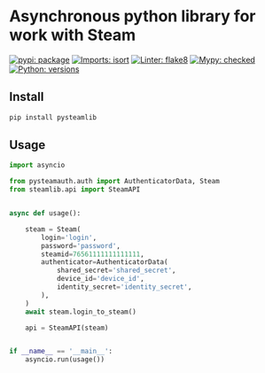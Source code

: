 # Asynchronous python library for work with Steam

[![pypi: package](https://img.shields.io/badge/pypi-0.0.1-blue)](https://pypi.org/project/pysteamlib/)
[![Imports: isort](https://img.shields.io/badge/imports-isort-success)](https://pycqa.github.io/isort/)
[![Linter: flake8](https://img.shields.io/badge/linter-flake8-success)](https://github.com/PyCQA/flake8)
[![Mypy: checked](https://img.shields.io/badge/mypy-checked-success)](https://github.com/python/mypy)
[![Python: versions](
https://img.shields.io/badge/python-3.7%20%7C%203.8%20%7C%203.9%20%7C%203.10-blue)]()


## Install

```bash
pip install pysteamlib
```

## Usage

```python
import asyncio

from pysteamauth.auth import AuthenticatorData, Steam
from steamlib.api import SteamAPI


async def usage():

    steam = Steam(
        login='login',
        password='password',
        steamid=76561111111111111,
        authenticator=AuthenticatorData(
            shared_secret='shared_secret',
            device_id='device_id',
            identity_secret='identity_secret',
        ),
    )
    await steam.login_to_steam()

    api = SteamAPI(steam)


if __name__ == '__main__':
    asyncio.run(usage())
```
